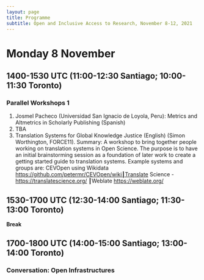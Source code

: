 ```yaml
---
layout: page
title: Programme
subtitle: Open and Inclusive Access to Research, November 8-12, 2021
---
```


# Monday 8 November
## 1400-1530 UTC (11:00-12:30 Santiago; 10:00-11:30 Toronto)
### Parallel Workshops 1
1. Josmel Pacheco (Universidad San Ignacio de Loyola, Peru): Metrics and Altmetrics in Scholarly Publishing (Spanish)
1. TBA
1. Translation Systems for Global Knowledge Justice  (English) (Simon Worthington, FORCE11). Summary: A workshop to bring together people working on translation systems in Open Science. The purpose is to have an initial brainstorming session as a foundation of later work to create a getting started guide to translation systems. Example systems and groups are: CEVOpen using Wikidata https://github.com/petermr/CEVOpen/wiki┃Translate Science - https://translatescience.org/ ┃Weblate https://weblate.org/ 

## 1530-1700 UTC (12:30-14:00 Santiago; 11:30-13:00 Toronto)
**Break**

## 1700-1800 UTC (14:00-15:00 Santiago; 13:00-14:00 Toronto)
### Conversation: Open Infrastructures


